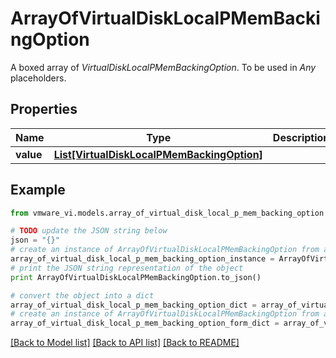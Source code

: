 # ArrayOfVirtualDiskLocalPMemBackingOption

A boxed array of *VirtualDiskLocalPMemBackingOption*. To be used in *Any* placeholders. 

## Properties
Name | Type | Description | Notes
------------ | ------------- | ------------- | -------------
**value** | [**List[VirtualDiskLocalPMemBackingOption]**](VirtualDiskLocalPMemBackingOption.md) |  | 

## Example

```python
from vmware_vi.models.array_of_virtual_disk_local_p_mem_backing_option import ArrayOfVirtualDiskLocalPMemBackingOption

# TODO update the JSON string below
json = "{}"
# create an instance of ArrayOfVirtualDiskLocalPMemBackingOption from a JSON string
array_of_virtual_disk_local_p_mem_backing_option_instance = ArrayOfVirtualDiskLocalPMemBackingOption.from_json(json)
# print the JSON string representation of the object
print ArrayOfVirtualDiskLocalPMemBackingOption.to_json()

# convert the object into a dict
array_of_virtual_disk_local_p_mem_backing_option_dict = array_of_virtual_disk_local_p_mem_backing_option_instance.to_dict()
# create an instance of ArrayOfVirtualDiskLocalPMemBackingOption from a dict
array_of_virtual_disk_local_p_mem_backing_option_form_dict = array_of_virtual_disk_local_p_mem_backing_option.from_dict(array_of_virtual_disk_local_p_mem_backing_option_dict)
```
[[Back to Model list]](../README.md#documentation-for-models) [[Back to API list]](../README.md#documentation-for-api-endpoints) [[Back to README]](../README.md)


